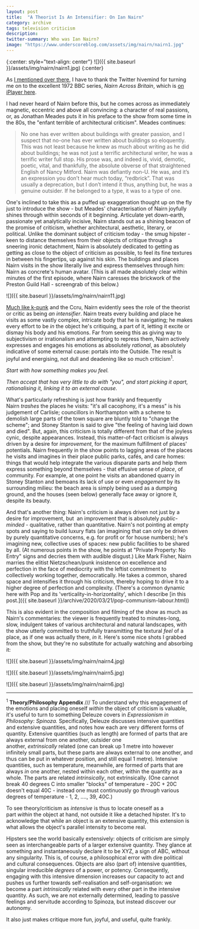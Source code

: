 ```yaml
---
layout: post
title:  "A Theorist Is An Intensifier: On Ian Nairn"
category: archive
tags: television criticism
description:
twitter-summary: Who was Ian Nairn?
image: "https://www.underscoreblog.com/assets/img/nairn/nairn1.jpg"
---
```


{:center: style="text-align: center"}
![]({{ site.baseurl }}/assets/img/nairn/nairn1.jpg)
{:center}

As [I mentioned over there](https://twitter.com/anarchoccruism/status/1242848628315762688), I have to thank the Twitter hivemind for turning me on to the excellent 1972 BBC series, *Nairn Across Britain*, which is [on iPlayer here](https://www.bbc.co.uk/iplayer/episode/p01rn270/nairn-across-britain-1-from-london-to-lancashire).

I had never heard of Nairn before this, but he comes across as immediately magnetic, eccentric and above all convincing: a character of real passions, or, as Jonathan Meades puts it in his preface to the show from some time in the 80s, the "enfant terrible of architectural criticism". Meades continues:

<!--description-->

> No one has ever written about buildings with greater passion, and I suspect that no-one has ever written about buildings so eloquently. This was not least because he knew as much about writing as he did about buildings; he was not just a terrific architectural writer, he was a terrific writer full stop. His prose was, and indeed is, vivid, demotic, poetic, vital, and thankfully, the absolute obverse of that straightened English of Nancy Mitford. Nairn was defiantly non-U. He was, and it’s an expression you don’t hear much today, “redbrick”. That was usually a deprecation, but I don’t intend it thus, anything but, he was a genuine outsider. If he belonged to a type, it was to a type of one.

One's inclined to take this as a puffed up exaggeration thought up on the fly just to introduce the show - but Meades' characterisation of Nairn joyfully shines through within seconds of it beginning. Articulate yet down-earth, passionate yet analytically incisive, Nairn stands out as a shining beacon of the promise of criticism, whether architectural, aesthetic, literary, or political. Unlike the dominant subject of criticism today - the smug hipster - keen to distance themselves from their objects of critique through a sneering ironic detachment, Nairn is absolutely dedicated to getting as getting as close to the object of criticism as possible, to feel its fine textures in between his fingertips, up against his skin. The buildings and places Nairn visits in the show literally live and express themselves through him: Nairn as concrete's human avatar. (This is all made absolutely clear within minutes of the first episode, where Nairn caresses the brickwork of the Preston Guild Hall - screengrab of this below.)

![]({{ site.baseurl }}/assets/img/nairn/nairn11.jpg)

[Much like k-punk](http://k-punk.abstractdynamics.org/archives/005358.html) and the Ccru, Nairn evidently sees the role of the theorist or critic as being *an intensifier*. Nairn treats every building and place he visits as some vastly complex, intricate body that he is navigating; he makes every effort to be *in* the object he's critiquing, a part of it, letting it excite or dismay his body and his emotions. Far from seeing this as giving way to subjectivism or irrationalism and attempting to repress them, Nairn actively expresses and engages his emotions as absolutely *rational*, as absolutely indicative of some external cause: portals into the Outside. The result is joyful and energising, not dull and deadening like so much criticism<sup>1</sup>.

*Start with how something makes you feel.*

*Then accept that has very little to do with "you", and start picking it apart, rationalising it, linking it to an external cause.*

What's particularly refreshing is just how frankly and frequently Nairn *trashes* the places he visits: "it's all cacophony, it's a mess" is his judgement of Carlisle; councillors in Northampton with a scheme to  demolish large parts of the town square are bluntly told to "change the scheme"; and Stoney Stanton is said to give "the feeling of having laid down and died". But, again, this criticism is totally different from that of the joyless cynic, despite appearances. Instead, this matter-of-fact criticism is always driven by a desire for *improvement*, for the maximum fulfillment of places' potentials. Nairn frequently in the show points to lagging areas of the places he visits and imagines in their place public parks, cafés, and care homes: things that would help integrate the various disparate parts and help them express something beyond themselves - that effusive sense of *place*, of community. For example, at one point he visits an abandoned quarry in Stoney Stanton and bemoans its lack of use or even *engagement* by its surrounding milieu: the beach area is simply being used as a dumping ground, and the houses (seen below) generally face away or ignore it, despite its beauty.


And that's another thing: Nairn's criticism is always driven not just by a desire for improvement, but  an improvement that is absolutely *public-minded* - qualitative, rather than quantitative. Nairn's not pointing at empty spots and saying to build luxury flats (an imagining that can only be driven by purely quantitative concerns, e.g. for profit or for house numbers); he's imagining new, collective uses of spaces: new public facilities to be shared by all. (At numerous points in the show, he points at "Private Property: No Entry" signs and decries them with audible disgust.) Like Mark Fisher, Nairn marries the elitist Nietzschean/punk insistence on excellence and perfection in the face of mediocrity with the leftist commitment to collectively working together, democratically. He takes a common, shared space and intensifies it through his criticism, thereby hoping to drive it to a higher degree of perfection and complexity. (There's a common dynamic here with Pop and its 'verticality-in-horizontality', which I describe [in this post.]({{ site.baseurl }}/archive/2020/03/21/pop-communism-labour.html))

This is also evident in the composition and filming of the show as much as Nairn's commentaries: the viewer is frequently treated to minutes-long, slow, indulgent takes of various architectural and natural landscapes, with the show utterly committed to truthfully transmitting the textural *feel* of a place, as if one was actually there, *in* it. Here's some nice shots I grabbed from the show, but they're no substitute for actually watching and absorbing it:

![]({{ site.baseurl }}/assets/img/nairn/nairn4.jpg)

![]({{ site.baseurl }}/assets/img/nairn/nairn5.jpg)

![]({{ site.baseurl }}/assets/img/nairn/nairn6.jpg)


-------

<sup>1</sup>  **Theory/Philosophy Appendix** /// To understand why this engagement of the emotions and placing oneself *within* the object of criticism is valuable, it's useful to turn to something Deleuze covers in *Expressionism in Philosophy: Spinoza.* Specifically, Deleuze discusses intensive quantities and extensive quantities, and notes how each are very different forms of quantity. Extensive quantities (such as length) are formed of parts that are always external from one another, outsider one another, *extrinsically* related (one can break up 1 metre into however infinitely small parts, but these parts are always external to one another, and thus can be put in whatever position, and still equal 1 metre). Intensive quantities, such as temperature, meanwhile, are formed of parts that are always *in* one another, nested within each other, within the quantity as a whole. The parts are related *intrinsically*, not extrinsically. (One cannot break 40 degrees C into smaller "blocks" of temperature - 20C + 20C doesn't equal 40C - instead one must continuously go *through* various degrees of temperature - 1, 2, ...., 39, 40C.)

To see theory/criticism as *intensive* is thus to locate oneself as a part *within* the object at hand, not outside it like a detached hipster. It's to acknowledge that while an object is an extensive quantity, this extension is what allows the object's parallel intensity to become real.

Hipsters see the world basically extensively: objects of criticism are simply seen as interchangeable parts of a larger extensive quantity. They glance at something and instantaneously declare it to be XYZ, a sign of ABC, without any singularity. This is, of course, a philosophical error with dire political and cultural consequences. Objects are also (part of) intensive quantities, singular irreducible *degrees* of a power, or potency. Consequently, engaging with this intensive dimension increases our capacity to act and pushes us further towards self-realisation and self-organisation: we become a part *intrinsically* related with every other part in the intensive quantity. As such, we are not externally determined, leading to passive feelings and servitude according to Spinoza, but instead discover our autonomy.

It also just makes critique more fun, joyful, and useful, quite frankly.
